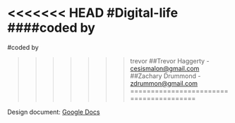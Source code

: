 <<<<<<< HEAD
#Digital-life
####coded by                 
=======
#coded by                 
>>>>>>> trevor
##Trevor Haggerty - cesismalon@gmail.com 
##Zachary Drummond - zdrummon@gmail.com  
========================================

Design document: [Google Docs](https://docs.google.com/document/d/1rphPtCc_cWuHt6nPsrO8QDHxlSxieo9ywmOj1b8cb4s/edit?usp=sharing)
